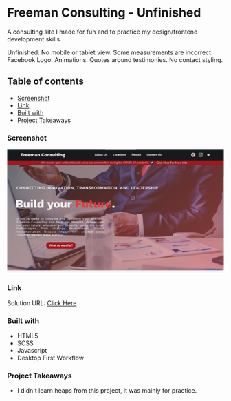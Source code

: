 # Freeman Consulting - Unfinished

A consulting site I made for fun and to practice my design/frontend development skills.

Unfinished: No mobile or tablet view. Some measurements are incorrect. Facebook Logo. Animations. Quotes around testimonies. No contact styling.

## Table of contents

- [Screenshot](#screenshot)
- [Link](#link)
- [Built with](#built-with)
- [Project Takeaways](#project-takeaways)

### Screenshot

![](./screenshot.png)

### Link

Solution URL: [Click Here](https://matejgroombridge.github.io/Consulting-Site)

### Built with

- HTML5
- SCSS
- Javascript
- Desktop First Workflow

### Project Takeaways

- I didn't learn heaps from this project, it was mainly for practice.

